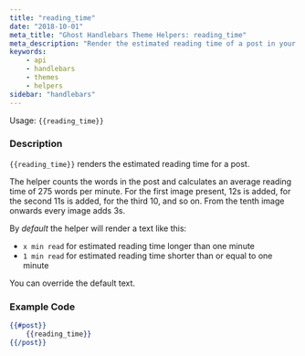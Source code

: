 ```yaml
---
title: "reading_time"
date: "2018-10-01"
meta_title: "Ghost Handlebars Theme Helpers: reading_time"
meta_description: "Render the estimated reading time of a post in your Ghost publication with this handlebars helper ⚡️ Read more about Ghost themes!"
keywords:
    - api
    - handlebars
    - themes
    - helpers
sidebar: "handlebars"
---
```


Usage: `{{reading_time}}`

### Description

`{{reading_time}}` renders the estimated reading time for a post.

The helper counts the words in the post and calculates an average reading time of 275 words per minute. For the first image present, 12s is added, for the second 11s is added, for the third 10, and so on. From the tenth image onwards every image adds 3s.

By *default* the helper will render a text like this:
- `x min read` for estimated reading time longer than one minute
- `1 min read` for estimated reading time shorter than or equal to one minute

You can override the default text.

### Example Code

```handlebars
{{#post}}
    {{reading_time}}
{{/post}}
```

